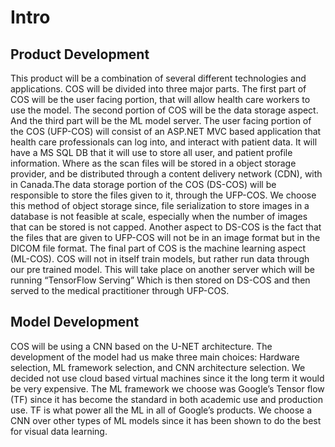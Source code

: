 # Intro

## Product Development

This product will be a combination of several different technologies and applications. COS will be divided into three major parts. The first part of COS will be the user facing portion, that will allow health care workers to use the model. The second portion of COS will be the data storage aspect. And the third part will be the ML model server. 
The user facing portion of the COS (UFP-COS) will consist of an ASP.NET MVC based application that health care professionals can log into, and interact with patient data. It will have a MS SQL DB that it will use to store all user, and patient profile information. Where as the scan files will be stored in a object storage provider, and be distributed through a content delivery network (CDN), with in Canada.The data storage portion of the COS (DS-COS) will be responsible to store the files given to it, through the UFP-COS. We choose this method of object storage since, file serialization to store images in a database is not feasible at scale, especially when the number of images that can be stored is not capped. Another aspect to DS-COS is the fact that the files that are given to UFP-COS will not be in an image format but in the DICOM file format. 
The final part of COS is the machine learning aspect (ML-COS). COS will not in itself train models, but rather run data through our pre trained model. This will take place on another server which will be running “TensorFlow Serving” Which is then stored on DS-COS and then served to the medical practitioner through UFP-COS.

## Model Development
COS will be using a CNN based on the U-NET architecture. The development of the model had us make three main choices: Hardware selection, ML framework selection, and CNN architecture selection. We decided not use cloud based virtual machines since it the long term it would be very expensive. The ML framework we choose was Google’s Tensor flow (TF) since it has become the standard in both academic use and production use. TF is what power all the ML in all of Google’s products. We choose a CNN over other types of ML models since it has been shown to do the best for visual data learning.
